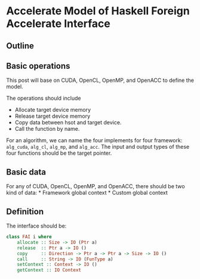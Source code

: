 # Accelerate Model of Haskell Foreign Accelerate Interface

## Outline

## Basic operations

This post will base on CUDA, OpenCL, OpenMP, and OpenACC to define the model. 

The operations should include

* Allocate target device memory
* Release  target device memory
* Copy data between hsot and target device.
* Call the function by name.

For an algorithm, we can name the four implements for four framework: `alg_cuda`, `alg_cl`, `alg_mp`, and `alg_acc`.
The input and output types of these four functions should be the target pointer.

## Basic data

For any of CUDA, OpenCL, OpenMP, and OpenACC, there should be two kind of data:
    * Framework global context
    * Custom global context

## Definition

The interface should be:
```Haskell
class FAI i where
    allocate :: Size -> IO (Ptr a)
    release  :: Ptr a -> IO ()
    copy     :: Direction -> Ptr a -> Ptr a -> Size -> IO ()
    call     :: String -> IO (FunType a)
    setContext :: Context -> IO ()
    getContext :: IO Context
```